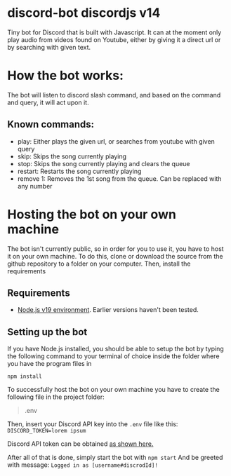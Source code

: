 # discord-bot discordjs v14
Tiny bot for Discord that is built with Javascript. It can at the moment only play audio from videos found on Youtube, either by giving it a direct url or by searching with given text.

# How the bot works:
The bot will listen to discord slash command, and based on the command and query, it will act upon it.

## Known commands:

- play: Either plays the given url, or searches from youtube with given query
- skip: Skips the song currently playing
- stop: Skips the song currently playing and clears the queue
- restart: Restarts the song currently playing
- remove 1: Removes the 1st song from the queue. Can be replaced with any number


# Hosting the bot on your own machine

The bot isn't currently public, so in order for you to use it, you have to host it on your own machine. To do this, clone or download the source from the github repository to a folder on your computer. Then, install the requirements

## Requirements

- [Node.js v19 environment](https://nodejs.org/en/). Earlier versions haven't been tested.


## Setting up the bot

If you have Node.js installed, you should be able to setup the bot by typing the following command to your terminal of choice inside the folder where you have the program files in

`npm install`

To successfully host the bot on your own machine you have to create the following file in the project folder: 
> .env

Then, insert your Discord API key into the `.env` file like this:
`DISCORD_TOKEN=lorem ipsum`

Discord API token can be obtained [as shown here.](https://www.writebots.com/discord-bot-token/)

After all of that is done, simply start the bot with
`npm start`
And be greeted with message:
`Logged in as [username#discrodId]!`

